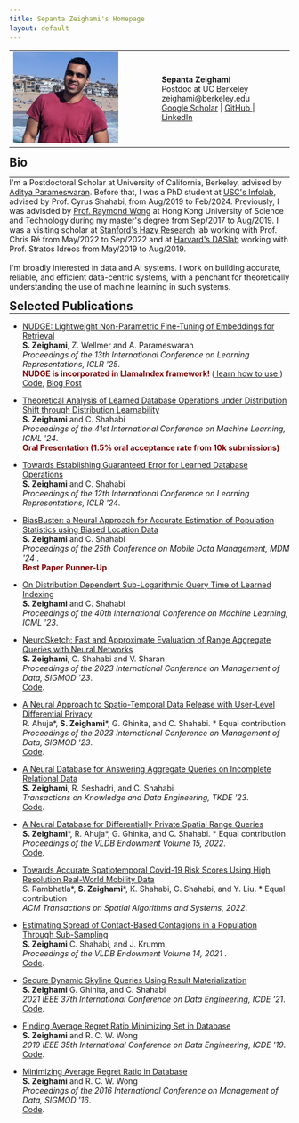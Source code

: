 ```yaml
---
title: Sepanta Zeighami's Homepage
layout: default
---
```



<html>

<body>
 <table border="0" cellpadding="0" cellspacing="0">
  <tr>
   <td align="LEFT" valign="TOP"><img src="./index/sep.jpeg" width="200">
   </td>
   <td align="LEFT" valign="TOP" width="50">
   </td>
   <td align="LEFT" valign="CENTER">
        <b>Sepanta Zeighami</b>
        <br>
        Postdoc at UC Berkeley
        <br>
        zeighami@berkeley.edu
        <br>
        <a href="https://scholar.google.com/citations?user=vaf4fT8AAAAJ&hl=en&oi=ao">Google Scholar</a>
        |
        <a href="https://github.com/szeighami">GitHub </a>
        |
         <a href="https://www.linkedin.com/in/zeighami">LinkedIn</a>
   </td>
  </tr>
 </table>

<a id="bio"><h2 align="LEFT" style="margin:0px">Bio</h2></a>
<hr style="margin:0px">
I'm a Postdoctoral Scholar at University of California, Berkeley, advised by <a href="https://people.eecs.berkeley.edu/~adityagp/">Aditya Parameswaran</a>. Before that, I was a PhD student at <a href="https://infolab.usc.edu/">USC's Infolab</a>, advised by Prof. Cyrus Shahabi, from Aug/2019 to Feb/2024. Previously, I was advisded by <a href="https://cse.hkust.edu.hk/~raywong/">Prof. Raymond Wong</a> at Hong Kong University of Science and Technology during my master's degree from Sep/2017 to Aug/2019. I was a visiting scholar at <a href="https://hazyresearch.stanford.edu/">Stanford's Hazy Research</a> lab working with Prof. Chris Ré from May/2022 to Sep/2022 and at <a href="http://daslab.seas.harvard.edu/">Harvard's DASlab</a> working with Prof. Stratos Idreos from May/2019 to Aug/2019.
<br />
<br />
I'm broadly interested in data and AI systems. I work on building accurate, reliable, and efficient data-centric systems, with a penchant for theoretically understanding the use of machine learning in such systems.
 
 <p style="margin-bottom:0.2cm;"></p>

<p style="margin-bottom:0.05cm;"></p>

<!-- 
<a id="publications"><h2 align="Left" style="margin:0px">Pre-Prints</h2></a>
<hr style="margin:0px">
 <ul>

  </ul>
  -->



<p style="margin-bottom:0.05cm;"></p>
<a id="publications"><h2 align="Left" style="margin:0px">Selected Publications</h2></a>
<hr style="margin:0px">
 <ul>
   <li>
    <p> <a href="https://arxiv.org/abs/2409.02343"> NUDGE: Lightweight Non-Parametric Fine-Tuning of Embeddings for Retrieval </a> <br />
<b>S. Zeighami</b>, Z. Wellmer and A. Parameswaran <br />
     <em>Proceedings of the 13th International Conference on Learning Representations, ICLR '25</em>. <br />
     <b> <span style="color: maroon;"> NUDGE is incorporated in LlamaIndex framework! </span> </b> (<a href="https://docs.llamaindex.ai/en/stable/examples/finetuning/embeddings/finetune_corpus_embedding/"> learn how to use </a>)  <br />
     <a href="https://github.com/szeighami/nudge">Code</a>, <a href="https://data-people-group.github.io/blogs/2024/09/05/nudge">Blog Post</a><br />
   </p>
  </li>
 <li>
    <p> <a href="https://openreview.net/pdf?id=oowQ8LPA12"> Theoretical Analysis of Learned Database Operations under Distribution Shift through Distribution Learnability </a> <br />
<b>S. Zeighami</b> and C. Shahabi <br />
<em>Proceedings of the 41st International Conference on Machine Learning, ICML '24</em>. <br />
     <b> <span style="color: maroon;"> Oral Presentation (1.5% oral acceptance rate from 10k submissions)</span> </b> <br />
   </p>
  </li>
 <li>
    <p> <a href="https://openreview.net/pdf?id=6tqgL8VluV"> Towards Establishing Guaranteed Error for Learned Database Operations </a> <br />
<b>S. Zeighami</b> and C. Shahabi <br />
<em>Proceedings of the 12th International Conference on Learning Representations, ICLR '24</em>. <br />
   </p>
  </li>
  <li>
    <p>  <a href="https://arxiv.org/pdf/2402.11318"> BiasBuster: a Neural Approach for Accurate Estimation of Population Statistics using Biased Location Data </a> <br />
<b>S. Zeighami</b> and C. Shahabi <br />
<em>Proceedings of the 25th Conference on Mobile Data Management, MDM '24 </em>. <br />
     <b> <span style="color: maroon;"> Best Paper Runner-Up </span> </b> <br />
   </p>
  </li>
  <li>
    <p>  <a href="https://arxiv.org/abs/2306.10651.pdf"> On Distribution Dependent Sub-Logarithmic Query Time of Learned Indexing </a> <br />
<b>S. Zeighami</b> and C. Shahabi <br />
<em>Proceedings of the 40th International Conference on Machine Learning, ICML '23</em>. <br />
   </p>
   </li>
  <li>
    <p>  <a href="https://arxiv.org/pdf/2211.10832.pdf"> NeuroSketch: Fast and Approximate Evaluation of Range Aggregate Queries with Neural Networks  </a> <br />
<b>S. Zeighami</b>, C. Shahabi and V. Sharan <br />
<em>Proceedings of the 2023 International Conference on Management of Data, SIGMOD '23</em>. <br />
       <a href="https://github.com/szeighami/NeuroSketch">Code</a>.<br />
   </p>
  </li>
  <li>
    <p>  <a href="https://arxiv.org/pdf/2208.09744.pdf"> A Neural Approach to Spatio-Temporal Data Release with User-Level Differential Privacy  </a> <br />
R. Ahuja*, <b>S. Zeighami</b>*, G. Ghinita, and C. Shahabi. * Equal contribution <br />
<em>Proceedings of the 2023 International Conference on Management of Data, SIGMOD '23</em>. <br />
     <a href="https://github.com/riteshahuja13/paper_code">Code</a>.<br />
   </p>
  </li>
 <li>
    <p>  <a href="https://www.computer.org/csdl/journal/tk/5555/01/10298807/1RACzqhftXG"> A Neural Database for Answering Aggregate Queries on Incomplete Relational Data </a><br />
<b>S. Zeighami</b>, R. Seshadri, and C. Shahabi <br />
<em>Transactions on Knowledge and Data Engineering, TKDE '23</em>. <br />
     <a href="https://github.com/szeighami/NeuroComplete">Code</a>.<br />
   </p>
  </li>
  <li>
    <p> <a href="https://www.vldb.org/pvldb/vol15/p1066-zeighami.pdf">A Neural Database for Differentially Private Spatial Range Queries </a> <br />
<b>S. Zeighami</b>*, R. Ahuja*, G. Ghinita, and C. Shahabi. * Equal contribution <br />
<em>Proceedings of the VLDB Endowment Volume 15, 2022</em>. <br />
     <a href="https://github.com/szeighami/SNH">Code</a>.<br />
   </p>
  </li>
  <li>
    <p> <a href="https://arxiv.org/pdf/2012.07283.pdf">Towards Accurate Spatiotemporal Covid-19 Risk Scores Using High Resolution Real-World Mobility Data  </a><br />
S. Rambhatla*, <b>S. Zeighami</b>*, K. Shahabi, C. Shahabi, and Y. Liu. * Equal contribution <br />
<em>ACM Transactions on Spatial Algorithms and Systems, 2022</em>. <br />
   </p>
  </li>
    <li>
    <p> <a href="http://vldb.org/pvldb/vol14/p1557-zeighami.pdf">Estimating Spread of Contact-Based Contagions in a Population Through Sub-Sampling   </a><br />
<b>S. Zeighami</b> C. Shahabi, and J. Krumm <br />
<em>Proceedings of the VLDB Endowment Volume 14, 2021 </em>. <br />
     <a href="https://github.com/szeighami/SpreadSim">Code</a>.<br />
   </p>
  </li>
  <li>
    <p> <a href="https://arxiv.org/pdf/2003.00051.pdf">Secure Dynamic Skyline Queries Using Result Materialization</a>  <br />
<b>S. Zeighami</b> G. Ghinita, and C. Shahabi <br />
<em>2021 IEEE 37th International Conference on Data Engineering, ICDE '21</em>. <br />
     <a href="https://github.com/szeighami/Dynamic-Skyline">Code</a>.<br />
    </p>
  </li>
  <li>
    <p> <a href="https://ieeexplore.ieee.org/abstract/document/8731515">Finding Average Regret Ratio Minimizing Set in Database </a><br />
<b>S. Zeighami</b> and R. C. W. Wong <br />
<em>2019 IEEE 35th International Conference on Data Engineering, ICDE '19</em>. <br />
     <a href="https://github.com/szeighami/FAM_Discrete-DP">Code</a>.<br />
   </p>
   </li>
   <li>
   <p> <a href="https://dl.acm.org/doi/abs/10.1145/2882903.2914831">Minimizing Average Regret Ratio in Database </a><br />
<b>S. Zeighami</b> and R. C. W. Wong <br />
<em>Proceedings of the 2016 International Conference on Management of Data, SIGMOD '16</em>. <br />
     <a href="https://github.com/szeighami/FAM_Greedy-Shrink">Code</a>.<br />
   </p>
  </li>
  </ul>
</body>
</html> 
